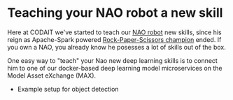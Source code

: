 # Teaching your NAO robot a new skill

Here at CODAIT we've started to teach our [NAO robot](https://en.wikipedia.org/wiki/Nao_(robot)) new skills, since his reign as Apache-Spark powered [Rock-Paper-Scissors champion](https://twitter.com/marvinwinsagain) ended. If you own a NAO, you already know he posesses a lot of skills out of the box. 

One easy way to "teach" your Nao new deep learning skills is to connect him to one of our docker-based deep learning model microservices on the Model Asset eXchange (MAX).

 * Example setup for object detection
